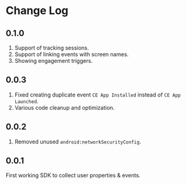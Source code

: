 # Change Log

## 0.1.0

1. Support of tracking sessions.
2. Support of linking events with screen names.
3. Showing engagement triggers.

## 0.0.3

1. Fixed creating duplicate event `CE App Installed` instead of `CE App Launched`.
2. Various code cleanup and optimization.

## 0.0.2

1. Removed unused `android:networkSecurityConfig`.

## 0.0.1

First working SDK to collect user properties & events.
